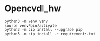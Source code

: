 # Opencvdl_hw

```
python3 -m venv venv
source venv/bin/activate
python3 -m pip install --upgrade pip
python3 -m pip install -r requirements.txt
```
